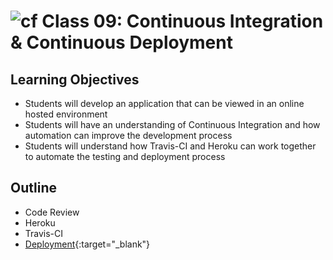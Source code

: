 # ![cf](http://i.imgur.com/7v5ASc8.png) Class 09: Continuous Integration & Continuous Deployment

## Learning Objectives

- Students will develop an application that can be viewed in an online hosted environment
- Students will have an understanding of Continuous Integration and how automation can improve the development process
- Students will understand how Travis-CI and Heroku can work together to automate the testing and deployment process

## Outline

- Code Review
- Heroku
- Travis-CI
- [Deployment]{:target="_blank"}

<!-- links -->
[Deployment]: ./notes/deployment.md
